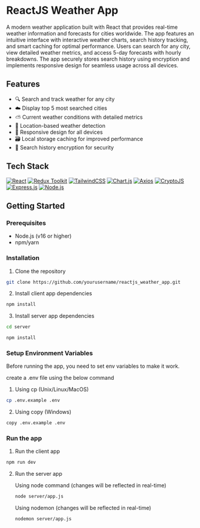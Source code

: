 # ReactJS Weather App

A modern weather application built with React that provides real-time weather information and forecasts for cities worldwide. The app features an intuitive interface with interactive weather charts, search history tracking, and smart caching for optimal performance. Users can search for any city, view detailed weather metrics, and access 5-day forecasts with hourly breakdowns. The app securely stores search history using encryption and implements responsive design for seamless usage across all devices.


## Features
- 🔍 Search and track weather for any city
- ☁️ Display top 5 most searched cities
- ⛅ Current weather conditions with detailed metrics
- 📌 Location-based weather detection
- 📱 Responsive design for all devices
- 🗃️ Local storage caching for improved performance
- 🔐 Search history encryption for security

## Tech Stack
[![React](https://img.shields.io/badge/React-18-61DAFB?style=for-the-badge&logo=react&logoColor=white)](https://react.dev/)
[![Redux Toolkit](https://img.shields.io/badge/Redux_Toolkit-764ABC?style=for-the-badge&logo=redux&logoColor=white)](https://redux-toolkit.js.org/)
[![TailwindCSS](https://img.shields.io/badge/Tailwind_CSS-38B2AC?style=for-the-badge&logo=tailwind-css&logoColor=white)](https://tailwindcss.com/)
[![Chart.js](https://img.shields.io/badge/Chart.js-FF6384?style=for-the-badge&logo=chart.js&logoColor=white)](https://www.chartjs.org/)
[![Axios](https://img.shields.io/badge/Axios-5A29E4?style=for-the-badge&logo=axios&logoColor=white)](https://axios-http.com/)
[![CryptoJS](https://img.shields.io/badge/CryptoJS-000000?style=for-the-badge&logo=crypto.js&logoColor=white)](https://cryptojs.gitbook.io/)
[![Express.js](https://img.shields.io/badge/Express.js-000000?style=for-the-badge&logo=express&logoColor=white)](https://expressjs.com/)
[![Node.js](https://img.shields.io/badge/Node.js-339933?style=for-the-badge&logo=node.js&logoColor=white)](https://nodejs.org/)


## Getting Started

### Prerequisites
- Node.js (v16 or higher)
- npm/yarn

### Installation
1. Clone the repository
```bash
git clone https://github.com/yourusername/reactjs_weather_app.git
```

2. Install client app dependencies

```bash
npm install
```

3. Install server app dependencies
```bash
cd server
```
```bash
npm install
```

### Setup Environment Variables
Before running the app, you need to set env variables to make it work.

create a .env file using the below command
1. Using cp (Unix/Linux/MacOS)
```bash
cp .env.example .env
```
2. Using copy (Windows)
```bash
copy .env.example .env
```

### Run the app
1. Run the client app
```bash
npm run dev
```
2. Run the server app

    Using node command (changes will be reflected in real-time)
    ```bash
    node server/app.js
    ```
    Using nodemon (changes will be reflected in real-time)
    ```bash
    nodemon server/app.js
    ```

